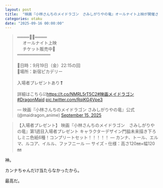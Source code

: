```yaml
---
layout: post
title:  "映画『小林さんちのメイドラゴン　さみしがりやの竜』オールナイト上映が開催されるぞ！"
categories: otaku
date: "2025-09-16 00:00:00"
---
```


<blockquote class="twitter-tweet tw-align-center"><p lang="ja" dir="ltr">════🐉🌙════<br>　 オールナイト上映<br>　 チケット販売中🎫<br>═══════════<br><br>📍日時：9月19日（金）22:15の回<br>📍場所：新宿ピカデリー<br><br>入場者プレゼントあり❢<br><br>詳細はこちら☑<a href="https://t.co/NMRL5rT5C2">https://t.co/NMRL5rT5C2</a><a href="https://twitter.com/hashtag/%E6%98%A0%E7%94%BB%E3%83%A1%E3%82%A4%E3%83%89%E3%83%A9%E3%82%B4%E3%83%B3?src=hash&amp;ref_src=twsrc%5Etfw">#映画メイドラゴン</a> <a href="https://twitter.com/hashtag/DragonMaid?src=hash&amp;ref_src=twsrc%5Etfw">#DragonMaid</a> <a href="https://t.co/RqiKG4Vpe3">pic.twitter.com/RqiKG4Vpe3</a></p>&mdash; 映画『小林さんちのメイドラゴン さみしがりやの竜』公式 (@maidragon_anime) <a href="https://twitter.com/maidragon_anime/status/1967498626613293105?ref_src=twsrc%5Etfw">September 15, 2025</a></blockquote> <script async src="https://platform.twitter.com/widgets.js" charset="utf-8"></script>


> 【入場者プレゼント】
> 映画『小林さんちのメイドラゴン　さみしがりやの竜』第1週目入場者プレゼント
> キャラクターデザイン門脇未来描き下ろしミニ色紙6種！コンプリートセット！！！！！
> ― カンナ、トール、エルマ、ルコア、イルル、ファフニール ―
> サイズ・仕様：高さ120㎜×幅120㎜

神。

カンナちゃんだけ当たらなかったから。

最高だ。


